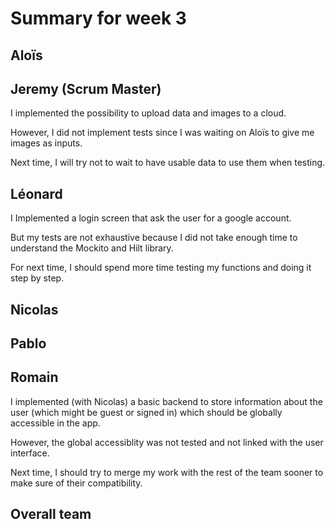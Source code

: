 # Summary for week 3


## Aloïs


## Jeremy (Scrum Master)

I implemented the possibility to upload data and images to a cloud.

However, I did not implement tests since I was waiting on Aloïs to give me images as inputs.

Next time, I will try not to wait to have usable data to use them when testing.

## Léonard

I Implemented a login screen that ask the user for a google account.

But my tests are not exhaustive because I did not take enough time to understand the Mockito and Hilt library.

For next time, I should spend more time testing my functions and doing it step by step.

## Nicolas


## Pablo


## Romain

I implemented (with Nicolas) a basic backend to store information about the user (which might be guest or signed in) which should be globally accessible in the app.

However, the global accessiblity was not tested and not linked with the user interface.

Next time, I should try to merge my work with the rest of the team sooner to make sure of their compatibility.


## Overall team

